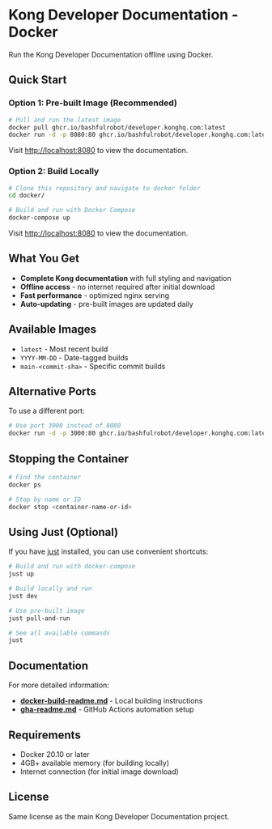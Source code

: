 # Kong Developer Documentation - Docker

Run the Kong Developer Documentation offline using Docker.

## Quick Start

### Option 1: Pre-built Image (Recommended)

```bash
# Pull and run the latest image
docker pull ghcr.io/bashfulrobot/developer.konghq.com:latest
docker run -d -p 8080:80 ghcr.io/bashfulrobot/developer.konghq.com:latest
```

Visit [http://localhost:8080](http://localhost:8080) to view the documentation.

### Option 2: Build Locally

```bash
# Clone this repository and navigate to docker folder
cd docker/

# Build and run with Docker Compose
docker-compose up
```

Visit [http://localhost:8080](http://localhost:8080) to view the documentation.

## What You Get

- **Complete Kong documentation** with full styling and navigation
- **Offline access** - no internet required after initial download
- **Fast performance** - optimized nginx serving
- **Auto-updating** - pre-built images are updated daily

## Available Images

- `latest` - Most recent build
- `YYYY-MM-DD` - Date-tagged builds
- `main-<commit-sha>` - Specific commit builds

## Alternative Ports

To use a different port:

```bash
# Use port 3000 instead of 8080
docker run -d -p 3000:80 ghcr.io/bashfulrobot/developer.konghq.com:latest
```

## Stopping the Container

```bash
# Find the container
docker ps

# Stop by name or ID
docker stop <container-name-or-id>
```

## Using Just (Optional)

If you have [just](https://github.com/casey/just) installed, you can use convenient shortcuts:

```bash
# Build and run with docker-compose
just up

# Build locally and run
just dev

# Use pre-built image
just pull-and-run

# See all available commands
just
```

## Documentation

For more detailed information:

- **[docker-build-readme.md](docker-build-readme.md)** - Local building instructions
- **[gha-readme.md](gha-readme.md)** - GitHub Actions automation setup

## Requirements

- Docker 20.10 or later
- 4GB+ available memory (for building locally)
- Internet connection (for initial image download)

## License

Same license as the main Kong Developer Documentation project.